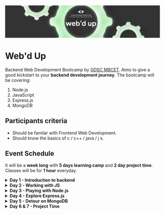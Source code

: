<img src="Media/Header.png"></img>

# Web'd Up

</p>
Backend Web Development Bootcamp by <a href="https://gdscmbcet.com/">GDSC MBCET</a>. Aims to give a good kickstart to your <b>backend development journey</b>. The bootcamp will be covering:

1. Node.js
2. JavaScript
3. Express.js
4. MongoDB

## Participants criteria

- Should be familar with Frontend Web Development.
- Should know the basics of c / c++ / java / j s.

## Event Schedule
It will be a <b>week long</b> with <b>5 days learning camp</b> and <b>2 day project time</b>. Classes will be for <b>1 hour</b> everyday.

<details>
<summary>
<b>Day 1 - Introduction to backend</b>
</summary>

- More about servers and databases
- Working of web requests
- More about Node.js
- Installation of Node
</details>

<details>
<summary>
<b>Day 2 - Working with JS</b>
</summary>

- Object literals
- Asynchronous JavaScript
- Server creation in Node JS ( a glimpse)
</details>

<details>
<summary>
<b>Day 3 - Playing with Node.js</b>
</summary>

- Server creation
- Serving HTML file (modules : http and fs)
- Routing and GET method
</details>

<details>
<summary>
<b>Day 4 - Explore Express.js</b>
</summary>

- Handlebars
- Setting up templating engine
- Rendering UI
</details>

<details>
<summary>
<b>Day 5 - Detour on MongoDB</b>
</summary>

- A glimpse on databases (SQL & NoSQL)
- More about MongoDB
- Create,Read,Update and Delete operations
</details>

<details>
<summary>
<b>Day 6 & 7 - Project Time</b>
</summary>

The participants will be working on individual projects based on the topics covered throughout the bootcamp.